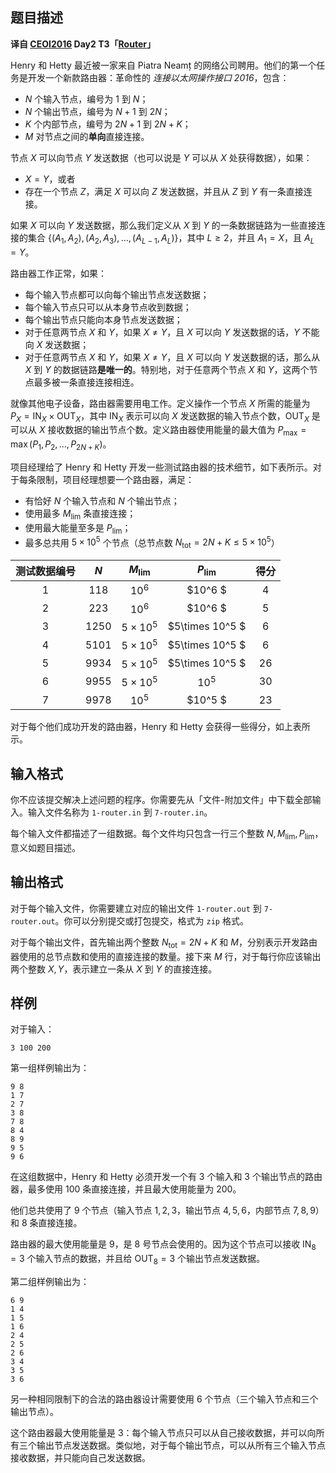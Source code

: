 ## 题目描述

**译自 [CEOI2016](http://www.ceoi2016.ro/) Day2 T3「[Router](http://ceoi.inf.elte.hu/probarch/16/router-statement.pdf)」**

Henry 和 Hetty 最近被一家来自 Piatra Neamț 的网络公司聘用。他们的第一个任务是开发一个新款路由器：革命性的 *连接以太网操作接口 2016*，包含：

- $N$ 个输入节点，编号为 $1$ 到 $N$；
- $N$ 个输出节点，编号为 $N+1$ 到 $2N$；
- $K$ 个内部节点，编号为 $2N+1$ 到 $2N+K$；
- $M$ 对节点之间的**单向**直接连接。

节点 $X$ 可以向节点 $Y$ 发送数据（也可以说是 $Y$ 可以从 $X$ 处获得数据），如果：

- $X=Y$，或者
- 存在一个节点 $Z$，满足 $X$ 可以向 $Z$ 发送数据，并且从 $Z$ 到 $Y$ 有一条直接连接。

如果 $X$ 可以向 $Y$ 发送数据，那么我们定义从 $X$ 到 $Y$ 的一条数据链路为一些直接连接的集合 $\{(A_1,A_2),(A_2,A_3),\ldots,(A_{L-1},A_L)\}$，其中 $L\ge 2$，并且 $A_1=X$，且 $A_L=Y$。

路由器工作正常，如果：

- 每个输入节点都可以向每个输出节点发送数据；
- 每个输入节点只可以从本身节点收到数据；
- 每个输出节点只能向本身节点发送数据；
- 对于任意两节点 $X$ 和 $Y$，如果 $X\neq Y$，且 $X$ 可以向 $Y$ 发送数据的话，$Y$ 不能向 $X$ 发送数据；
- 对于任意两节点 $X$ 和 $Y$，如果 $X\neq Y$，且 $X$ 可以向 $Y$ 发送数据的话，那么从 $X$ 到 $Y$ 的数据链路**是唯一的**。特别地，对于任意两个节点 $X$ 和 $Y$，这两个节点最多被一条直接连接相连。

就像其他电子设备，路由器需要用电工作。定义操作一个节点 $X$ 所需的能量为 $P_X=\text{IN}_X\times \text{OUT}_X$，其中 $\text{IN}_X$ 表示可以向 $X$ 发送数据的输入节点个数，$\text{OUT}_X$ 是可以从 $X$ 接收数据的输出节点个数。定义路由器使用能量的最大值为 $P_\max=\max(P_1,P_2,\ldots, P_{2N+K})$。

项目经理给了 Henry 和 Hetty 开发一些测试路由器的技术细节，如下表所示。对于每条限制，项目经理想要一个路由器，满足：

- 有恰好 $N$ 个输入节点和 $N$ 个输出节点；
- 使用最多 $M_{\text{lim}}$ 条直接连接；
- 使用最大能量至多是 $P_{\text{lim}}$；
- 最多总共用 $5\times 10^5$ 个节点（总节点数 $N_{\text{tot}}=2N+K\le 5\times 10^5$）

| 测试数据编号 |  $N$   | $M_{\text{lim}}$ | $P_{\text{lim}}$ | 得分 |
| :----------: | :----: | :--------------: | :--------------: | :--: |
|     $1$      | $118$  |      $10^6$      |     $10^6 $      | $4$  |
|     $2$      | $223$  |      $10^6$      |     $10^6 $      | $5$  |
|     $3$      | $1250$ |  $5\times 10^5$  | $5\times 10^5 $  | $6$  |
|     $4$      | $5101$ |  $5\times 10^5$  | $5\times 10^5 $  | $6$  |
|     $5$      | $9934$ |  $5\times 10^5$  | $5\times 10^5 $  | $26$ |
|     $6$      | $9955$ |  $5\times 10^5$  |      $10^5$      | $30$ |
|     $7$      | $9978$ |      $10^5$      |     $10^5 $      | $23$ |

对于每个他们成功开发的路由器，Henry 和 Hetty 会获得一些得分，如上表所示。

## 输入格式

你不应该提交解决上述问题的程序。你需要先从「文件-附加文件」中下载全部输入。输入文件名称为 `1-router.in` 到 `7-router.in`。

每个输入文件都描述了一组数据。每个文件均只包含一行三个整数 $N,M_{\text{lim}},P_{\text{lim}}$，意义如题目描述。

## 输出格式

对于每个输入文件，你需要建立对应的输出文件 `1-router.out` 到 `7-router.out`。你可以分别提交或打包提交，格式为 `zip` 格式。

对于每个输出文件，首先输出两个整数 $N_\text{tot}=2N+K$ 和 $M$，分别表示开发路由器使用的总节点数和使用的直接连接的数量。接下来 $M$ 行，对于每行你应该输出两个整数 $X,Y$，表示建立一条从 $X$ 到 $Y$ 的直接连接。

## 样例

对于输入：

```plain
3 100 200
```

第一组样例输出为：

```plain
9 8
1 7
2 7
3 8
7 8
8 4
8 9
9 5
9 6
```

在这组数据中，Henry 和 Hetty 必须开发一个有 $3$ 个输入和 $3$ 个输出节点的路由器，最多使用 $100$ 条直接连接，并且最大使用能量为 $200$。

他们总共使用了 $9$ 个节点（输入节点 $1,2,3$，输出节点 $4,5,6$，内部节点 $7,8,9$）和 $8$ 条直接连接。

路由器的最大使用能量是 $9$，是 $8$ 号节点会使用的。因为这个节点可以接收 $\text{IN}_8=3$ 个输入节点的数据，并且给 $\text{OUT}_8=3$ 个输出节点发送数据。

第二组样例输出为：

```plain
6 9
1 4
1 5
1 6
2 4
2 5
2 6
3 4
3 5
3 6
```

另一种相同限制下的合法的路由器设计需要使用 $6$ 个节点（三个输入节点和三个输出节点）。

这个路由器最大使用能量是 $3$：每个输入节点只可以从自己接收数据，并可以向所有三个输出节点发送数据。类似地，对于每个输出节点，可以从所有三个输入节点接收数据，并只能向自己发送数据。

